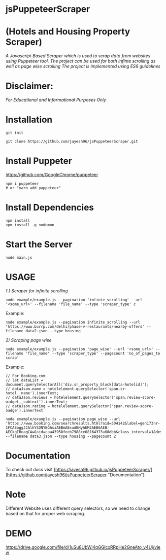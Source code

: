 # jsPuppeteerScraper
# (Hotels and Housing Property Scraper)
*A Javascript Based Scraper which is used to scrap data from websites using Puppeteer tool.*
*The project can be used for both infinte scrolling as well as page wise scrolling*
*The project is implemented using ES6 guidelines*

# Disclaimer:
*For Educational and Informational Purposes Only*



# Installation 

    git init
    
    git clone https://github.com/jayesh96/jsPuppeteerScraper.git
   
# Install Puppeter
https://github.com/GoogleChrome/puppeteer

    npm i puppeteer
    # or "yarn add puppeteer"

  
# Install Dependencies
    npm install
    npm install -g nodemon

# Start the Server
    node main.js
    
    
# USAGE 
*1 ) Scraper for infinite scrolling*

    node example/example.js --pagination 'infinte_scrolling' --url '<some_url>' --filename 'file_name' --type 'scraper_type' c
    
Example:

    node example/example.js --pagination infinite_scrolling --url 'https://www.burrp.com/delhi/phase-v-restaurants/nearby-offers' --filename data2.json --type housing
    

*2) Scraping page wise*

    node example/example.js --pagination 'page_wise' --url '<some_url>' --filename 'file_name' --type 'scraper_type' --pagecount 'no_of_pages_to scrap'
    
Example:
    
    // For Booking.com
    // let dataList = document.querySelectorAll('div.sr_property_block[data-hotelid]');
    // dataJson.name = hotelelement.querySelector('span.sr-hotel__name').innerText;
    // dataJson.reviews = hotelelement.querySelector('span.review-score-widget__subtext').innerText;
    // dataJson.rating = hotelelement.querySelector('span.review-score-badge').innerText

    node example/example.js --pagination page_wise --url 'https://www.booking.com/searchresults.html?aid=304142&label=gen173nr-1FCAEoggJCAlhYSDNYBGhsiAEBmAExuAEHyAEM2AEB6AEB-AECkgIBeagCAw&sid=caa43958feeb7988ce08164373a68dbb&class_interval=1&dest_id=866&dest_type=region&dtdisc=0&from_sf=1&group_adults=2&group_children=0&inac=0&index_postcard=0&label_click=undef&lsf=class%7C4%7C639&nflt=class=5;class=4;class=3;&no_rooms=1&order=class&postcard=0&raw_dest_type=region&region=866&room1=A,A&sb_price_type=total&ss_all=0&ssb=empty&sshis=0&rows=15&offset=0' --filename data3.json --type housing --pagecount 2


# Documentation
 To check out docs visit [https://jayesh96.github.io/jsPuppeteerScraper/](https://github.com/jayesh96/jsPuppeteerScraper "Documentation")


# Note
Different Website uses different query selectors, so we need to change based on that for proper web scraping.


# DEMO

https://drive.google.com/file/d/1uSu8UbWi4qGGIcxRRpHe2GneAto_y4Uj/view

